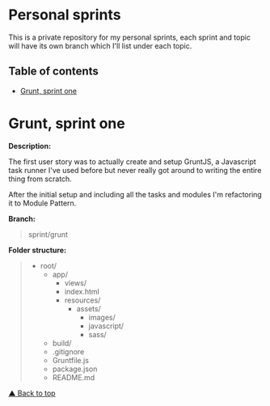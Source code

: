 # Personal sprints

This is a private repository for my personal sprints, each sprint and topic will have its own branch which I'll list under each topic.

## Table of contents

- [Grunt, sprint one](#grunt)

# Grunt, sprint one

**Description:**

The first user story was to actually create and setup GruntJS, a Javascript task runner I've used before but never really got around to writing the entire thing from scratch. 

After the initial setup and including all the tasks and modules I'm refactoring it to Module Pattern.


**Branch:**
> sprint/grunt

**Folder structure:**

> - root/
>   - app/
>       - views/
>       - index.html
>       - resources/
>           - assets/
>               - images/
>               - javascript/
>               - sass/
>    - build/
>    - .gitignore
>    - Gruntfile.js
>    - package.json
>    - README.md
	


[▲ Back to top](#personalsprints)
